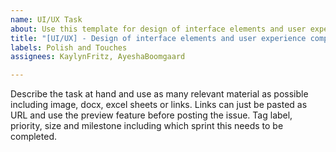 ```yaml
---
name: UI/UX Task
about: Use this template for design of interface elements and user experience components
title: "[UI/UX] - Design of interface elements and user experience components"
labels: Polish and Touches
assignees: KaylynFritz, AyeshaBoomgaard

---
```


Describe the task at hand and use as many relevant material as possible including image, docx, excel sheets or links. Links can just be pasted as URL and use the preview feature before posting the issue. Tag label, priority, size and milestone including which sprint this needs to be completed.
